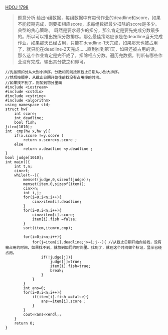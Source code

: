 [HDOJ 1798](http://acm.hdu.edu.cn/showproblem.php?pid=1789)
>题意分析
给出n组数据，每组数据中有每份作业的deadline和score，如果不能按期完成，则要扣相应score，求每组数据最少扣除的score是多少。 
典型的贪心策略。 
既然是要求最少的扣分，那么肯定是要先完成分数最多的。所以可以推出按照分数排序。那么最佳策略应该是在deadline当天完成作业，如果那天已经占用，只能在deadline-1天完成，如果那天也被占用了，就只能在deadline-2天完成……直到推到第1天，如果还被占用的话，那么这个作业肯定是完不成了，扣除相应分数。遍历完数据，判断有哪些作业没有完成，输出其分数之和即可。
```
//先按照扣分从大到小排序，分数相同则按照截止日期从小到大排序。
//然后按顺序，从截止日期开始往前找没有占用掉的时间。
//如果找不到了，则加到罚分里面
#include <iostream>
#include <cstdio>
#include <cstring>
#include <algorithm>
using namespace std;
struct hw{
	int score;
	int deadline;
	bool fish;
}item[1010];
int  cmp(hw x,hw y){
	if(x.score !=y.score )
		return x.score>y.score ;
	else
		return x.deadline <y.deadline ;
}
bool judge[1010];
int main(){
	int t,n;
	cin>>t;
	while(t--){
		memset(judge,0,sizeof(judge));
		memset(item,0,sizeof(item));
		cin>>n;
		int i,j;
		for(i=0;i<n;i++){
			cin>>item[i].deadline;
		}
		for(i=0;i<n;i++){
			cin>>item[i].score;
			item[i].fish =false;
		}
		sort(item,item+n,cmp);
		
		for(i=0;i<n;i++){
			for(j=item[i].deadline;j>=1;j--){ //从截止日期开始向前找，没有被占用的时间，如果找不到，就放到加罚的时间里。找到了，就在这个时间做个标记，显示已经占用。
				if(!judge[j]){
					judge[j]=true;
					item[i].fish=true;
					break;
				}
			}
		}
		int ans=0;
		for(i=0;i<n;i++){
			if(item[i].fish ==false){
				ans+=item[i].score ;
			}
		}
		cout<<ans<<endl;;
	}
	return 0;
}
		


```

